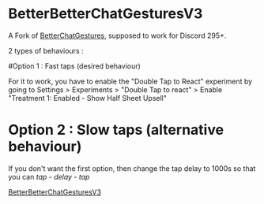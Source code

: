 # BetterBetterChatGesturesV3
A Fork of [BetterChatGestures](https://github.com/MYSTRAVIL/vendetta-plugins), supposed to work for Discord 295+.

2 types of behaviours :

#Option 1 : Fast taps (desired behaviour)

For it to work, you have to enable the "Double Tap to React" experiment by going to Settings > Experiments > "Double Tap to react" > Enable "Treatment 1: Enabled - Show Half Sheet Upsell" 

# Option 2 : Slow taps (alternative behaviour)

If you don't want the first option, then change the tap delay to 1000s so that you can *tap - delay - tap*

[BetterBetterChatGesturesV3](https://s-cript-kiddie02.github.io/vendetta-plugins/BetterBetterChatGestures)
